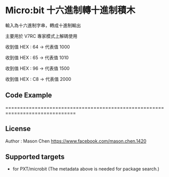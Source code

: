 
   
# Micro:bit 十六進制轉十進制積木
輸入為十六進制字串，轉成十進制輸出

主要用於 V7RC 專家模式上解碼使用

收到值 HEX : 64 -> 代表值  1000  

收到值 HEX : 65 -> 代表值  1010   

收到值 HEX : 96 -> 代表值  1500    

收到值 HEX : C8 -> 代表值  2000   

## Code Example 
==============================================================================


## License

Author : Mason Chen
https://www.facebook.com/mason.chen.1420

## Supported targets

* for PXT/microbit
(The metadata above is needed for package search.)

